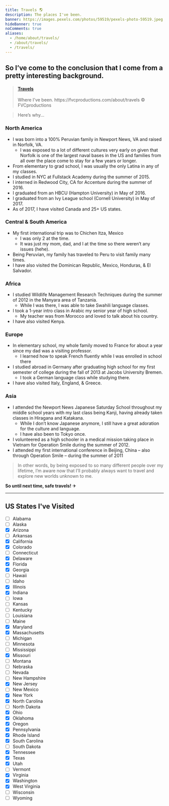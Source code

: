 ```yaml
---
title: Travels 🌎️
description: The places I've been.
banner: https://images.pexels.com/photos/59519/pexels-photo-59519.jpeg
hideBanner: true
noComments: true
aliases:
  - /home/about/travels/
  - /about/travels/
  - /travels/
---
```


## So I’ve come to the conclusion that I come from a pretty interesting background.

<blockquote class="embedly-card"><h4><a href="https://www.google.com/maps/d/u/0/embed?mid=11xSbsfkr_6UXjic4znLDZSObW_M">Travels</a></h4><p>Where I've been. https://fvcproductions.com/about/travels © FVCproductions</p></blockquote>
<script async src="//cdn.embedly.com/widgets/platform.js" charset="UTF-8"></script>

> Here’s why...

### North America

- I was born into a 100% Peruvian family in Newport News, VA and raised in Norfolk, VA.
  - I was exposed to a lot of different cultures very early on given that Norfolk is one of the largest naval bases in the US and families from all over the place come to stay for a few years or longer.
- From elementary to grad school, I was usually the only Latina in any of my classes.
- I studied in NYC at Fullstack Academy during the summer of 2015.
- I interned in Redwood City, CA for Accenture during the summer of 2016.
- I graduated from an HBCU (Hampton University) in May of 2016.
- I graduated from an Ivy League school (Cornell University) in May of 2017.
- As of 2017, I have visited Canada and 25+ US states.

### Central & South America

- My first international trip was to Chichen Itza, Mexico
  - I was only 2 at the time.
  - It was just my mom, dad, and I at the time so there weren’t any issues (hehe).
- Being Peruvian, my family has traveled to Peru to visit family many times.
- I have also visited the Dominican Republic, Mexico, Honduras, & El Salvador.

### Africa

- I studied Wildlife Management Research Techniques during the summer of 2012 in the Manyara area of Tanzania.
  - While I was there, I was able to take Swahili language classes.
- I took a 1-year intro class in Arabic my senior year of high school.
  - My teacher was from Morocco and loved to talk about his country.
- I have also visited Kenya.

### Europe

- In elementary school, my whole family moved to France for about a year since my dad was a visiting professor.
  - I learned how to speak French fluently while I was enrolled in school there
- I studied abroad in Germany after graduating high school for my first semester of college during the fall of 2013 at Jacobs University Bremen.
  - I took a German language class while studying there.
- I have also visited Italy, England, & Greece.

### Asia

- I attended the Newport News Japanese Saturday School throughout my middle school years with my last class being Kanji, having already taken classes in Hiragana and Katakana.
  - While I don’t know Japanese anymore, I still have a great adoration for the culture and language.
  - I have also been to Tokyo once.
- I volunteered as a high schooler in a medical mission taking place in Vietnam for Operation Smile during the summer of 2012.
- I attended my first international conference in Beijing, China – also through Operation Smile – during the summer of 2011

> In other words, by being exposed to so many different people over my lifetime, I’m aware now that I’ll probably always want to travel and explore new worlds unknown to me.

**So until next time, safe travels!** ✈

---

## US States I've Visited

- [ ] Alabama
- [ ] Alaska
- [x] Arizona
- [ ] Arkansas
- [x] California
- [x] Colorado
- [ ] Connecticut
- [x] Delaware
- [x] Florida
- [x] Georgia
- [ ] Hawaii
- [ ] Idaho
- [x] Illinois
- [x] Indiana
- [ ] Iowa
- [ ] Kansas
- [ ] Kentucky
- [ ] Louisiana
- [ ] Maine
- [x] Maryland
- [x] Massachusetts
- [ ] Michigan
- [ ] Minnesota
- [ ] Mississippi
- [x] Missouri
- [ ] Montana
- [ ] Nebraska
- [ ] Nevada
- [ ] New Hampshire
- [x] New Jersey
- [ ] New Mexico
- [x] New York
- [x] North Carolina
- [ ] North Dakota
- [x] Ohio
- [x] Oklahoma
- [x] Oregon
- [x] Pennsylvania
- [x] Rhode Island
- [x] South Carolina
- [ ] South Dakota
- [x] Tennessee
- [x] Texas
- [x] Utah
- [ ] Vermont
- [x] Virginia
- [x] Washington
- [x] West Virginia
- [ ] Wisconsin
- [ ] Wyoming

